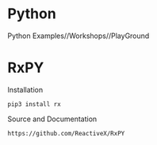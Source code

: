 # Python
Python Examples//Workshops//PlayGround

# RxPY

Installation

`pip3 install rx`

Source and Documentation

`https://github.com/ReactiveX/RxPY`
